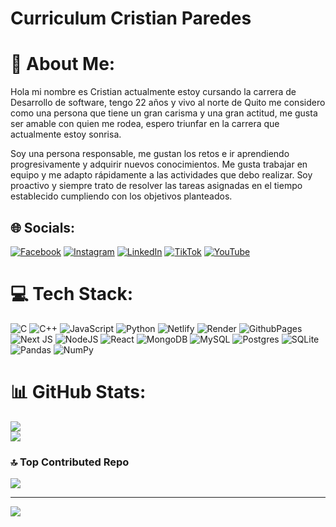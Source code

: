 # Curriculum  Cristian Paredes

# 💫 About Me:
 Hola mi nombre es Cristian actualmente estoy cursando la carrera de Desarrollo de software, tengo 22 años y vivo al norte de  Quito me considero como una persona que tiene un gran carisma y una gran actitud, me gusta ser amable con quien me rodea,  espero triunfar en la carrera que actualmente estoy sonrisa.

Soy una persona responsable, me gustan los retos e ir aprendiendo progresivamente y adquirir nuevos conocimientos. Me gusta trabajar en equipo y me adapto rápidamente a las actividades que debo realizar. Soy proactivo y siempre trato de resolver las tareas asignadas en el tiempo establecido cumpliendo con los objetivos planteados.



## 🌐 Socials:
[![Facebook](https://img.shields.io/badge/Facebook-%231877F2.svg?logo=Facebook&logoColor=white)](https://facebook.com/https://www.facebook.com/cristian.paredes.545849/) 
[![Instagram](https://img.shields.io/badge/Instagram-%23E4405F.svg?logo=Instagram&logoColor=white)](https://instagram.com/https://www.instagram.com/c.fer18/) 
[![LinkedIn](https://img.shields.io/badge/LinkedIn-%230077B5.svg?logo=linkedin&logoColor=white)](https://linkedin.com/in/https://www.linkedin.com/in/cristian-fernando-paredes-cacuango-358567240/) 
[![TikTok](https://img.shields.io/badge/TikTok-%23000000.svg?logo=TikTok&logoColor=white)](https://tiktok.com/@https://www.tiktok.com/@c.fer18) 
[![YouTube](https://img.shields.io/badge/YouTube-%23FF0000.svg?logo=YouTube&logoColor=white)](https://youtube.com/@https://www.youtube.com/@cristianparedes1087/featured) 

# 💻 Tech Stack:
![C](https://img.shields.io/badge/c-%2300599C.svg?style=for-the-badge&logo=c&logoColor=white) ![C++](https://img.shields.io/badge/c++-%2300599C.svg?style=for-the-badge&logo=c%2B%2B&logoColor=white) ![JavaScript](https://img.shields.io/badge/javascript-%23323330.svg?style=for-the-badge&logo=javascript&logoColor=%23F7DF1E) ![Python](https://img.shields.io/badge/python-3670A0?style=for-the-badge&logo=python&logoColor=ffdd54) ![Netlify](https://img.shields.io/badge/netlify-%23000000.svg?style=for-the-badge&logo=netlify&logoColor=#00C7B7) ![Render](https://img.shields.io/badge/Render-%46E3B7.svg?style=for-the-badge&logo=render&logoColor=white) ![GithubPages](https://img.shields.io/badge/github%20pages-121013?style=for-the-badge&logo=github&logoColor=white) ![Next JS](https://img.shields.io/badge/Next-black?style=for-the-badge&logo=next.js&logoColor=white) ![NodeJS](https://img.shields.io/badge/node.js-6DA55F?style=for-the-badge&logo=node.js&logoColor=white) ![React](https://img.shields.io/badge/react-%2320232a.svg?style=for-the-badge&logo=react&logoColor=%2361DAFB) ![MongoDB](https://img.shields.io/badge/MongoDB-%234ea94b.svg?style=for-the-badge&logo=mongodb&logoColor=white) ![MySQL](https://img.shields.io/badge/mysql-%2300000f.svg?style=for-the-badge&logo=mysql&logoColor=white) ![Postgres](https://img.shields.io/badge/postgres-%23316192.svg?style=for-the-badge&logo=postgresql&logoColor=white) ![SQLite](https://img.shields.io/badge/sqlite-%2307405e.svg?style=for-the-badge&logo=sqlite&logoColor=white) ![Pandas](https://img.shields.io/badge/pandas-%23150458.svg?style=for-the-badge&logo=pandas&logoColor=white) ![NumPy](https://img.shields.io/badge/numpy-%23013243.svg?style=for-the-badge&logo=numpy&logoColor=white)
# 📊 GitHub Stats:

![](https://github-readme-streak-stats.herokuapp.com/?user=Cristiann-Paredes&theme=dark&hide_border=false)<br/>
![](https://github-readme-stats.vercel.app/api/top-langs/?username=Cristiann-Paredes&theme=dark&hide_border=false&include_all_commits=false&count_private=false&layout=compact)

### 🔝 Top Contributed Repo
![](https://github-contributor-stats.vercel.app/api?username=Cristiann-Paredes&limit=5&theme=dark&combine_all_yearly_contributions=true)

---
[![](https://visitcount.itsvg.in/api?id=Cristiann-Paredes&icon=0&color=0)](https://visitcount.itsvg.in)

<!-- Proudly created with GPRM ( https://gprm.itsvg.in ) -->
